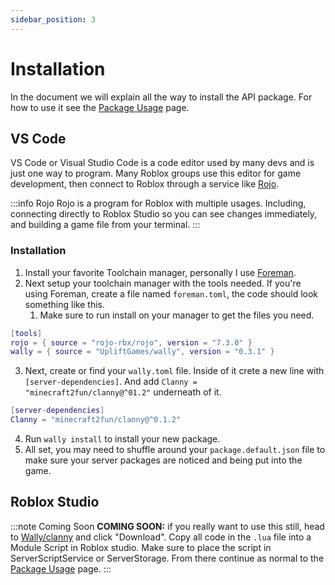 ```yaml
---
sidebar_position: 3
---
```


# Installation

In the document we will explain all the way to install the API package.  For how to use it see the [Package Usage](packageusage) page.

## VS Code
VS Code or Visual Studio Code is a code editor used by many devs and is just one way to program.  Many Roblox groups use this editor for game development, then connect to Roblox through a service like [Rojo](https://rojo.space).

:::info Rojo
Rojo is a program for Roblox with multiple usages.  Including, connecting directly to Roblox Studio so you can see changes immediately, and building a game file from your terminal.
:::

### Installation

1. Install your favorite Toolchain manager, personally I use [Foreman](https://github.com/Roblox/foreman).
2. Next setup your toolchain manager with the tools needed.  If you're using Foreman, create a file named `foreman.toml`, the code should look something like this.
    1. Make sure to run install on your manager to get the files you need.
```lua
[tools]
rojo = { source = "rojo-rbx/rojo", version = "7.3.0" }
wally = { source = "UpliftGames/wally", version = "0.3.1" }
```
3. Next, create or find your `wally.toml` file.  Inside of it crete a new line with `[server-dependencies]`.  And add `Clanny = "minecraft2fun/clanny@^01.2"` underneath of it.
```lua
[server-dependencies]
Clanny = "minecraft2fun/clanny@^0.1.2"
```
4. Run `wally install` to install your new package.
5. All set, you may need to shuffle around your `package.default.json` file to make sure your server packages are noticed and being put into the game.

## Roblox Studio
:::note Coming Soon
**COMING SOON:** if you really want to use this still, head to [Wally/clanny](https://wally.run/package/minecraft2fun/clanny) and click "Download".  Copy all code in the `.lua` file into a Module Script in Roblox studio.  Make sure to place the script in ServerScriptService or ServerStorage.  From there continue as normal to the [Package Usage](packageusage) page.
:::